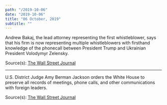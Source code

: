 ```yaml
---
path: "/2019-10-06"
date: "2019-10-06"
title: "06 October, 2019"
subtitle: ""
---
```


Andrew Bakaj, the lead attorney representing the first whistleblower, says that his firm is now representing multiple whistleblowers with firsthand knowledge of the phonecall between President Trump and Ukrainian President Volodymyr Zelensky. 

<tweet id="1180826504952983553"></tweet>

<span class="sources">
Source(s): <a href="https://www.wsj.com/articles/attorneys-for-cia-officer-behind-trump-complaint-say-they-now-represent-multiple-whistleblowers-11570368927" target="_blank" rel="noopener noreferrer">The Wall Street Journal</a>
</span>

---

U.S. District Judge Amy Berman Jackson orders the White House to preserve all records of meetings, phone calls, and other communications with foreign leaders.

<span class="sources">
Source(s): <a href="https://www.wsj.com/articles/attorneys-for-cia-officer-behind-trump-complaint-say-they-now-represent-multiple-whistleblowers-11570368927" target="_blank" rel="noopener noreferrer">The Wall Street Journal</a>
</span>